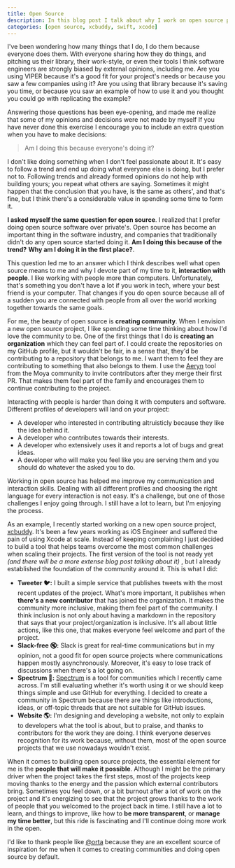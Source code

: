 ```yaml
---
title: Open Source
description: In this blog post I talk about why I work on open source projects and what are the most important elements for me when starting an open source community.
categories: [open source, xcbuddy, swift, xcode]
---
```


I've been wondering how many things that I do, I do them because everyone does them. With everyone sharing how they do things, and pitching us their library, their work-style, or even their tools I think software engineers are strongly biased by external opinions, including me. Are you using VIPER because it's a good fit for your project's needs or because you saw a few companies using it? Are you using that library because it's saving you time, or because you saw an example of how to use it and you thought you could go with replicating the example?

Answering those questions has been eye-opening, and made me realize that some of my opinions and decisions were not made by myself If you have never done this exercise I encourage you to include an extra question when you have to make decisions:

> Am I doing this because everyone's doing it?

I don't like doing something when I don't feel passionate about it. It's easy to follow a trend and end up doing what everyone else is doing, but I prefer not to. Following trends and already formed opinions do not help with building yours; you repeat what others are saying. Sometimes it might happen that the conclusion that you have, is the same as others', and that's fine, but I think there's a considerable value in spending some time to form it.

**I asked myself the same question for open source**. I realized that I prefer doing open source software over private's. Open source has become an important thing in the software industry, and companies that traditionally didn't do any open source started doing it. **Am I doing this because of the trend?** **Why am I doing it in the first place?**.

This question led me to an answer which I think describes well what open source means to me and why I devote part of my time to it, **interaction with people**. I like working with people more than computers. Unfortunately, that's something you don't have a lot if you work in tech, where your best friend is your computer. That changes if you do open source because all of a sudden you are connected with people from all over the world working together towards the same goals.

For me, the beauty of open source is **creating community**. When I envision a new open source project, I like spending some time thinking about how I'd love the community to be. One of the first things that I do is **creating an organization** which they can feel part of. I could create the repositories on my GitHub profile, but it wouldn't be fair, in a sense that, they'd be contributing to a repository that belongs to me. I want them to feel they are contributing to something that also belongs to them. I use the [Aeryn](https://github.com/moya/aeryn) tool from the Moya community to invite contributors after they merge their first PR. That makes them feel part of the family and encourages them to continue contributing to the project.

Interacting with people is harder than doing it with computers and software. Different profiles of developers will land on your project:

- A developer who interested in contributing altruisticly because they like the idea behind it.
- A developer who contributes towards their interests.
- A developer who extensively uses it and reports a lot of bugs and great ideas.
- A developer who will make you feel like you are serving them and you should do whatever the asked you to do.

Working in open source has helped me improve my communication and interaction skills. Dealing with all different profiles and choosing the right language for every interaction is not easy. It's a challenge, but one of those challenges I enjoy going through. I still have a lot to learn, but I'm enjoying the process.

As an example, I recently started working on a new open source project, [xcbuddy](https://github.com/xcbuddy). It's been a few years working as iOS Engineer and suffered the pain of using Xcode at scale. Instead of keeping complaining I just decided to build a tool that helps teams overcome the most common challenges when scaling their projects. The first version of the tool is not ready yet _(and there will be a more extense blog post talking about it)_ , but I already established the foundation of the community around it. This is what I did:

- **Tweeter 🐦:** I built a simple service that publishes tweets with the most recent updates of the project. What's more important, it publishes when **there's a new contributor** that has joined the organization. It makes the community more inclusive, making them feel part of the community. I think inclusion is not only about having a markdown in the repository that says that your project/organization is inclusive. It's all about little actions, like this one, that makes everyone feel welcome and part of the project.
- **Slack-free 🔇:** Slack is great for real-time communications but in my opinion, not a good fit for open source projects where communications happen mostly asynchronously. Moreover, it's easy to lose track of discussions when there's a lot going on.
- **Spectrum 👥:** [Spectrum](https://spectrum.chat) is a tool for communities which I recently came across. I'm still evaluating whether it's worth using it or we should keep things simple and use GitHub for everything. I decided to create a community in Spectrum because there are things like introductions, ideas, or off-topic threads that are not suitable for GitHub issues.
- **Website 🌎:** I'm designing and developing a website, not only to explain to developers what the tool is about, but to praise, and thanks to contributors for the work they are doing. I think everyone deserves recognition for its work because, without them, most of the open source projects that we use nowadays wouldn't exist.

When it comes to building open source projects, the essential element for me is the **people that will make it possible**. Although I might be the primary driver when the project takes the first steps, most of the projects keep moving thanks to the energy and the passion which external contributors bring. Sometimes you feel down, or a bit burnout after a lot of work on the project and it's energizing to see that the project grows thanks to the work of people that you welcomed to the project back in time. I still have a lot to learn, and things to improve, like how to **be more transparent**, or **manage my time better**, but this ride is fascinating and I'll continue doing more work in the open.

I'd like to thank people like [@orta](https://twitter.com/orta) because they are an excellent source of inspiration for me when it comes to creating communities and doing open source by default.
